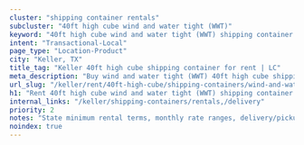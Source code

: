 ```yaml
---
cluster: "shipping container rentals"
subcluster: "40ft high cube wind and water tight (WWT)"
keyword: "40ft high cube wind and water tight (WWT) shipping container for rent Keller, TX"
intent: "Transactional-Local"
page_type: "Location-Product"
city: "Keller, TX"
title_tag: "Keller 40ft high cube shipping container for rent | LC"
meta_description: "Buy wind and water tight (WWT) 40ft high cube shipping container rent with local delivery in Keller, TX. LC Container — local Since 2003. Request a fast quote today."
url_slug: "/keller/rent/40ft-high-cube/shipping-containers/wind-and-water-tight-wwt"
h1: "Rent 40ft high cube wind and water tight (WWT) shipping container in Keller"
internal_links: "/keller/shipping-containers/rentals,/delivery"
priority: 2
notes: "State minimum rental terms, monthly rate ranges, delivery/pickup fees, service area."
noindex: true
---
```


<!-- TODO: Add unique city/inventory copy, images, and internal links here. -->
